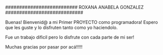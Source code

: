 ########################## ROXANA ANABELA GONZALEZ ############################



Buenas! Bienvenid@ a mi Primer PROYECTO como programadora! Espero que les guste y lo disfruten tanto como yo haciendolo.

Fue un trabajo dificil pero lo disfrute con cada parte de mi ser! 

Muchas gracias por pasar por acá!!!!!
